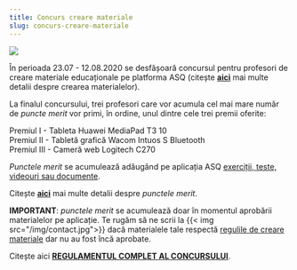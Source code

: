 ```yaml
---
title: Concurs creare materiale
slug: concurs-creare-materiale
---
```

![](/img/concurs.jpg)

În perioada 23.07 - 12.08.2020 se desfășoară concursul pentru profesori de creare materiale educaționale pe platforma ASQ (citește [**aici**](/creare-materiale/) mai multe detalii despre crearea materialelor).

La finalul concursului, trei profesori care vor acumula cel mai mare număr de *puncte merit* vor primi, în ordine, unul dintre cele trei premii oferite:

Premiul I - Tableta Huawei MediaPad T3 10\
Premiul II - Tabletă grafică Wacom Intuos S Bluetooth\
Premiul III - Cameră web Logitech C270

*Punctele merit* se acumulează adăugând pe aplicația ASQ [exerciții, teste, videouri sau documente](/exercitii-teste-videouri/).

Citește [**aici**](/puncte-merit-si-medalii/) mai multe detalii despre *punctele merit*.

**IMPORTANT**: *punctele merit* se acumulează doar în momentul aprobării materialelor pe aplicație. Te rugăm să ne scrii la {{< img src="/img/contact.jpg">}} dacă materialele tale respectă [regulile de creare materiale](/reguli-generale/) dar nu au fost încă aprobate.

Citește aici [**REGULAMENTUL COMPLET AL CONCURSULUI**](/regulament-concurs/).